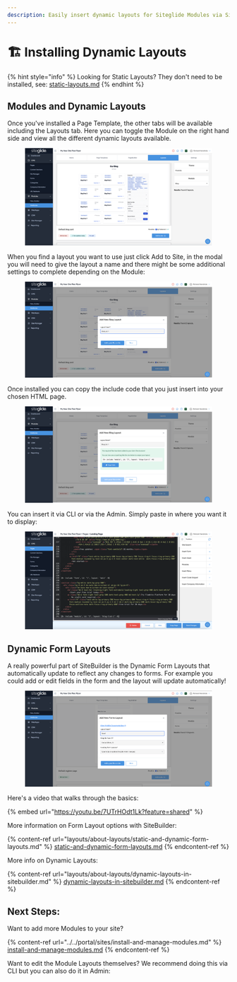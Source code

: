 ```yaml
---
description: Easily insert dynamic layouts for Siteglide Modules via SiteBuilder
---
```


# 🏗️ Installing Dynamic Layouts



{% hint style="info" %}
Looking for Static Layouts? They don't need to be installed, see: [static-layouts.md](about-sitebuilder/static-layouts.md "mention")
{% endhint %}

## Modules and Dynamic Layouts <a href="#modules-and-dynamic-layouts" id="modules-and-dynamic-layouts"></a>

Once you've installed a Page Template, the other tabs will be available including the Layouts tab. Here you can toggle the Module on the right hand side and view all the different dynamic layouts available.

<figure><img src="../../.gitbook/assets/SiteBuilder-Layouts.png" alt=""><figcaption></figcaption></figure>

When you find a layout you want to use just click Add to Site, in the modal you will need to give the layout a name and there might be some additional settings to complete depending on the Module:

<figure><img src="../../.gitbook/assets/Siteglide-SiteBuilder-Blog-List-Install.png" alt=""><figcaption></figcaption></figure>

Once installed you can copy the include code that you just insert into your chosen HTML page.

<figure><img src="../../.gitbook/assets/SiteBuilder-Layouts-Blog-Install-Complete.png" alt=""><figcaption></figcaption></figure>

You can insert it via CLI or via the Admin. Simply paste in where you want it to display:

<figure><img src="../../.gitbook/assets/SiteBuilder-Layouts-Blog-Insert-Include.png" alt=""><figcaption></figcaption></figure>

## Dynamic Form Layouts

A really powerful part of SiteBuilder is the Dynamic Form Layouts that automatically update to reflect any changes to forms. For example you could add or edit fields in the form and the layout will update automatically!

<figure><img src="../../.gitbook/assets/Siteglide-SiteBuilder-Dynamic-Form-Layout-Install.png" alt=""><figcaption></figcaption></figure>

Here's a video that walks through the basics:

{% embed url="https://youtu.be/7UTrHOdt1Lk?feature=shared" %}

More information on Form Layout options with SiteBuilder:

{% content-ref url="layouts/about-layouts/static-and-dynamic-form-layouts.md" %}
[static-and-dynamic-form-layouts.md](layouts/about-layouts/static-and-dynamic-form-layouts.md)
{% endcontent-ref %}

More info on Dynamic Layouts:

{% content-ref url="layouts/about-layouts/dynamic-layouts-in-sitebuilder.md" %}
[dynamic-layouts-in-sitebuilder.md](layouts/about-layouts/dynamic-layouts-in-sitebuilder.md)
{% endcontent-ref %}

## Next Steps:

Want to add more Modules to your site?

{% content-ref url="../../portal/sites/install-and-manage-modules.md" %}
[install-and-manage-modules.md](../../portal/sites/install-and-manage-modules.md)
{% endcontent-ref %}

Want to edit the Module Layouts themselves? We recommend doing this via CLI but you can also do it in Admin:

